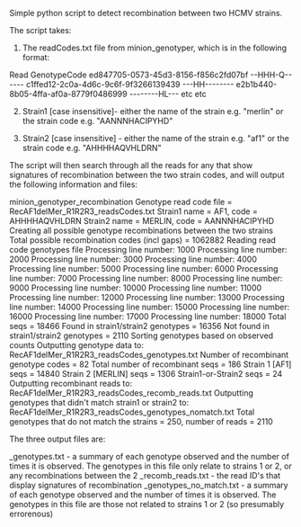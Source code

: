 Simple python script to detect recombination between two HCMV strains.

The script takes:

1) The readCodes.txt file from minion_genotyper, which is in the following format:

Read	GenotypeCode
ed847705-0573-45d3-8156-f856c2fd07bf	--HHH-Q------
c1ffed12-2c0a-4d6c-9c6f-9f3266139439	---HH--------
e2b1b440-8b05-4ffa-af0a-8779f0486999	--------HL---
etc
etc

2) Strain1 [case insensitive]- either the name of the strain e.g. "merlin" or the strain code e.g. "AANNNHACIPYHD"

3) Strain2 [case insensitive] - either the name of the strain e.g. "af1" or the strain code e.g. "AHHHHAQVHLDRN"

The script will then search through all the reads for any that show signatures of recombination between the two strain codes, and will output the following information and files:

minion_genotyper_recombination
Genotype read code file = RecAF1delMer_R1R2R3_readsCodes.txt
Strain1 name = AF1,  code = AHHHHAQVHLDRN
Strain2 name = MERLIN, code = AANNNHACIPYHD
Creating all possible genotype recombinations between the two strains
Total possible recombination codes (incl gaps) = 1062882
Reading read code genotypes file
Processing line number: 1000
Processing line number: 2000
Processing line number: 3000
Processing line number: 4000
Processing line number: 5000
Processing line number: 6000
Processing line number: 7000
Processing line number: 8000
Processing line number: 9000
Processing line number: 10000
Processing line number: 11000
Processing line number: 12000
Processing line number: 13000
Processing line number: 14000
Processing line number: 15000
Processing line number: 16000
Processing line number: 17000
Processing line number: 18000
Total seqs = 18466
Found in strain1/strain2 genotypes = 16356
Not found in strain1/strain2 genotypes = 2110
Sorting genotypes based on observed counts
Outputting genotype data to: RecAF1delMer_R1R2R3_readsCodes_genotypes.txt
Number of recombinant genotype codes = 82
Total number of recombinant seqs = 186
Strain 1 [AF1] seqs = 14840
Strain 2 [MERLIN] seqs  = 1306
Strain1-or-Strain2  seqs = 24
Outputting recombinant reads to: RecAF1delMer_R1R2R3_readsCodes_recomb_reads.txt
Outputting genotypes that didn't match strain1 or strain2 to: RecAF1delMer_R1R2R3_readsCodes_genotypes_nomatch.txt
Total genotypes that do not match the strains = 250, number of reads = 2110

The three output files are:

_genotypes.txt - a summary of each genotype observed and the number of times it is observed. The genotypes in this file only relate to strains 1 or 2, or any recombinations between the 2
_recomb_reads.txt - the read ID's that display signatures of recombination
_genotypes_no_match.txt - a summary of each genotype observed and the number of times it is observed. The genotypes in this file are those not related to strains 1 or 2 (so presumably errorenous)



